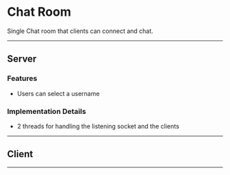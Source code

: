 # Chat Room

Single Chat room that clients can connect and chat.

---

## Server

### Features

- Users can select a username

### Implementation Details

- 2 threads for handling the listening socket and the clients

---

## Client

---

